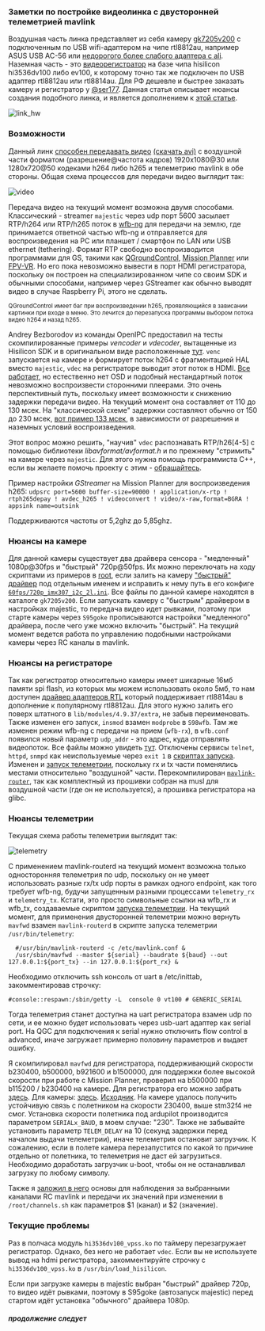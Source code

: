 
### Заметки по постройке видеолинка с двусторонней телеметрией mavlink

Воздушная часть линка представляет из себя камеру [gk7205v200](https://sl.aliexpress.ru/p?key=e1sTwWg) с подключенным по USB wifi-адаптером на чипе rtl8812au, например ASUS USB AC-56 или [недорогого более слабого адаптера с ali](https://sl.aliexpress.ru/p?key=8CsTwDB).
Наземная часть - это [видеорегистратор](https://sl.aliexpress.ru/p?key=L1sTwWG) на базе чипа hisilicon hi3536dv100 либо ev100, к которому точно так же подключен по USB адаптер rtl8812au или rtl8814au. Для РФ дешевле и быстрее заказать камеру и регистратор у [@ser177](https://t.me/ser177).
Данная статья описывает нюансы создания подобного линка, и является дополнением к [этой статье](https://github.com/OpenIPC/wiki/blob/master/ru/fpv.md).

![link_hw](https://github.com/OpenIPC/sandbox-fpv/raw/master/notes_files/link_hw.png)

### Возможности

Данный линк [способен передавать видео](https://github.com/OpenIPC/sandbox-fpv/blob/master/notes_files/mp_h265.png) [(скачать avi)](https://github.com/OpenIPC/sandbox-fpv/raw/master/notes_files/2023-03-18%2002-49-40.avi) с воздушной части форматом (разрешение@частота кадров) 1920x1080@30 или 1280x720@50 кодеками h264 либо h265 и телеметрию mavlink в обе стороны. Общая схема процессов для передачи видео выглядит так:

![video](https://github.com/OpenIPC/sandbox-fpv/raw/master/notes_files/video.png)

Передача видео на текущий момент возможна двумя способами. Классический - streamer `majestic` через udp порт 5600 засылает RTP/h264 или RTP/h265 поток  в [wfb-ng](https://github.com/svpcom/wfb-ng) для передачи на землю, где принимается ответной частью wfb-ng и отправляется для воспроизведения на PC или планшет / смартфон по LAN или USB ethernet (tethering). Формат RTP свободно воспроизводится программами для GS, такими как [QGroundControl](https://github.com/mavlink/qgroundcontrol), [Mission Planner](https://ardupilot.org/planner/) или [FPV-VR](https://github.com/Consti10/FPV_VR_OS). Но его пока невозможно вывести в порт HDMI регистратора, поскольку он построен на специализированном чипе со своим SDK и обычными способами, например через GStreamer как обычно выводят видео в случае Raspberry Pi, этого не сделать.

<sub>QGroundControl имеет баг при воспроизведении h265, проявляющийся в зависании картинки при входе в меню. Это лечится до перезапуска программы выбором потока видео h264 и назад h265.</sub>

Andrey Bezborodov из команды OpenIPC предоставил на тесты скомпилированные примеры *vencoder* и *vdecoder*, вытащенные из Hisilicon SDK и в оригинальном виде расположенные [тут](https://github.com/OpenIPC/silicon_research). `venc` запускается на камере и формирует поток h264 с фрагментацией HAL вместо `majestic`, `vdec` на регистраторе выводит этот поток в HDMI. [Все работает](https://github.com/OpenIPC/sandbox-fpv/blob/master/notes_files/1679246188970.mp4?raw=true), но естественно нет OSD и подобный нестандартный поток невозможно воспроизвести сторонними плеерами. Это очень перспективный путь, поскольку имеет возможности к снижению задержки передачи видео. На текущий момент она составляет от 110 до 130 мсек. На "классической схеме" задержки составляют обычно от 150 до 230 мсек, [вот пример 133 мсек](https://github.com/OpenIPC/sandbox-fpv/raw/master/notes_files/Screenshot_1.png), в зависимости от разрешения и наземных условий воспроизведения.

Этот вопрос можно решить, "научив" `vdec` распознавать RTP/h26[4-5] с помощью библиотеки *libavformat/avformat.h* и по прежнему "стримить" на камере через `majestic`. Для этого нужна помощь программиста C++, если вы желаете помочь проекту с этим - [обращайтесь](https://t.me/+BMyMoolVOpkzNWUy).

Пример настройки *GStreamer* на Mission Planner для воспроизведения h265: `udpsrc port=5600 buffer-size=90000 ! application/x-rtp ! rtph265depay ! avdec_h265 ! videoconvert ! video/x-raw,format=BGRA ! appsink name=outsink`

Поддерживаются частоты от 5,2ghz до 5,85ghz.

### Нюансы на камере

Для данной камеры существует два драйвера сенсора - "медленный" 1080p@30fps и "быстрый" 720p@50fps. Их можно переключать на ходу скриптами из примеров в [root](https://github.com/OpenIPC/sandbox-fpv/tree/master/gk7205v200/root), если залить на камеру ["быстрый" драйвер](https://github.com/OpenIPC/sandbox-fpv/blob/master/gk7205v200/lib/sensors/libsns_imx307_2l_720p.so) под отдельным именем и исправить к нему путь в его конфиге [`60fps/720p_imx307_i2c_2l.ini`](https://github.com/OpenIPC/sandbox-fpv/blob/master/gk7205v200/etc/sensors/60fps/720p_imx307_i2c_2l.ini#L15). Все файлы по данной камере находятся в каталоге `gk7205v200`. Если запускать камеру с "быстрым" драйвером в настройках majestic, то передача видео идет рывками, поэтому при старте камеры через `S95goke` прописываются настройки "медленного" драйвера, после чего уже можно включить "быстрый". На текущий момент ведется работа по управлению подобными настройками камеры через RC каналы в mavlink.

### Нюансы на регистраторе
Так как регистратор относительно камеры имеет шикарные 16мб памяти spi flash, из которых мы можем использовать около 5мб, то нам доступен [драйвер адаптеров RTL](https://github.com/OpenIPC/sandbox-fpv/tree/master/hi3536dv100/88XXau-ko) который поддерживает rtl8814au в дополнение к популярному rtl8812au. Для этого нужно залить его поверх штатного в `lib/modules/4.9.37/extra`, не забыв переименовать. Также изменен его запуск, `insmod` взамен `modprobe` в `S98wfb`. Там же изменен режим wfb-ng с передачи на прием (`wfb-rx`), в `wfb.conf` появился новый параметр `udp_addr` - это адрес, куда отправлять видеопоток. Все файлы можно увидеть [тут](https://github.com/OpenIPC/sandbox-fpv/tree/master/hi3536dv100).
Отключены сервисы `telnet`, `httpd`, `snmpd` как неиспользуемые через `exit 1` в [скриптах запуска](https://github.com/OpenIPC/sandbox-fpv/tree/master/hi3536dv100/etc/init.d).
Изменен и [запуск телеметрии](https://github.com/OpenIPC/sandbox-fpv/blob/master/hi3536dv100/usr/bin/telemetry), поскольку rx и tx части поменялись местами относительно "воздушной" части. Перекомпилирован [`mavlink-router`](https://github.com/OpenIPC/sandbox-fpv/tree/master/hi3536dv100/usr/bin), так как комплектный из прошивки собран на musl для воздушной части (где он не используется), а прошивка регистратора на glibc.

###  Нюансы телеметрии
Текущая схема работы телеметрии выглядит так:

![telemetry](https://github.com/OpenIPC/sandbox-fpv/raw/master/notes_files/telemetry.png)

С применением mavlink-routerd на текущий момент возможна только односторонняя телеметрия по udp, поскольку он не умеет использовать разные rx/tx udp порты в рамках одного endpoint, как того требует wfb-ng, будучи запущенным разными процессами `telemetry_rx` и `telemetry_tx`. Кстати, это просто символьные ссылки на wfb_rx и wfb_tx, создаваемые скриптом [запуска телеметрии](https://github.com/OpenIPC/sandbox-fpv/blob/master/hi3536dv100/usr/bin/telemetry). На текущий момент, для применения двусторонней телеметрии можно вернуть `mavfwd` взамен `mavlink-routerd` в скрипте запуска телеметрии `/usr/bin/telemetry`:
```
  #/usr/bin/mavlink-routerd -c /etc/mavlink.conf &
  /usr/sbin/mavfwd --master ${serial} --baudrate ${baud} --out 127.0.0.1:${port_tx} --in 127.0.0.1:${port_rx} &
```
Необходимо отключить ssh консоль от uart в /etc/inittab, закомментировав строчку:
```
#console::respawn:/sbin/getty -L  console 0 vt100 # GENERIC_SERIAL
```
Тогда телеметрия станет доступна на uart регистратора взамен udp по сети, и ее можно будет использовать через usb-uart адаптер как serial port. На QGC для подключения к serial нужно отключить flow control в advanced, иначе загружает примерно половину параметров и выдает ошибку.

Я скомпилировал `mavfwd` для регистратора, поддерживающий скорости b230400, b500000, b921600 и b1500000, для поддержки более высокой скорости при работе с Mission Planner, проверил на b500000 при b115200 / b230400 на камере. Для регистратора его можно забрать [здесь](https://github.com/OpenIPC/sandbox-fpv/tree/master/hi3536dv100/usr/sbin). Для камеры: [здесь](https://github.com/OpenIPC/sandbox-fpv/tree/master/gk7205v200/usr/sbin). [Исходник](https://github.com/OpenIPC/sandbox-fpv/tree/master/mavfwd). На камере удалось получить устойчивую связь с полетником на скорости 230400, выше stm32f4 не смог. Установка скорости полетника под ardupilot производится параметром `SERIALx_BAUD`, в моем случае: "230". Также не забывайте установить параметр `TELEM_DELAY` на 10 (секунд задержки перед началом выдачи телеметрии), иначе телеметрия остановит загрузчик. К сожалению, если в полете камера перезапустится по какой то причине отдельно от полетника, то телеметрия не даст ей загрузиться. Необходимо доработать загрузчик u-boot, чтобы он не останавливал загрузку по любому символу.

Также я [заложил в него](https://github.com/OpenIPC/sandbox-fpv/blob/master/notes_cam_control.md) основы для наблюдения за выбранными каналами RC mavlink и передачи их значений при изменении в `/root/channels.sh` как параметров $1 (канал) и $2 (значение).

### Текущие проблемы
Раз в полчаса модуль `hi3536dv100_vpss.ko` по таймеру перезагружает регистратор. Однако, без него не работает `vdec`. Если вы не используете вывод на hdmi регистратора, закомментируйте строчку с `hi3536dv100_vpss.ko` в `/usr/bin/load_hisilicon`.

Если при загрузке камеры в majestic выбран "быстрый" драйвер 720p, то видео идёт рывками, поэтому в S95goke (автозапуск majestic) перед стартом идёт установка "обычного" драйвера 1080p.

##### продолжение следует
